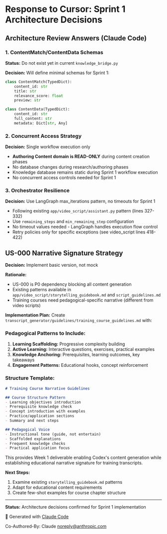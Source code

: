 # Response to Cursor: Sprint 1 Architecture Decisions

## Architecture Review Answers (Claude Code)

### 1. ContentMatch/ContentData Schemas
**Status:** Do not exist yet in current `knowledge_bridge.py`

**Decision:** Will define minimal schemas for Sprint 1:
```python
class ContentMatch(TypedDict):
    content_id: str
    title: str
    relevance_score: float
    preview: str

class ContentData(TypedDict):
    content_id: str
    full_content: str
    metadata: Dict[str, Any]
```

### 2. Concurrent Access Strategy
**Decision:** Single workflow execution only
- **Authoring Content domain is READ-ONLY** during content creation phases
- No database changes during research/authoring phases  
- Knowledge database remains static during Sprint 1 workflow execution
- No concurrent access controls needed for Sprint 1

### 3. Orchestrator Resilience
**Decision:** Use LangGraph max_iterations pattern, no timeouts for Sprint 1
- Following existing `app/video_script/assistant.py` pattern (lines 327-332)
- Use `remaining_steps` and `min_remaining_step` configuration
- No timeout values needed - LangGraph handles execution flow control
- Retry policies only for specific exceptions (see video_script lines 418-422)

## US-000 Narrative Signature Strategy

**Decision:** Implement basic version, not mock

**Rationale:**
- US-000 is P0 dependency blocking all content generation  
- Existing patterns available in `app/video_script/storytelling_guidebook.md` and `script_guidelines.md`
- Training courses need pedagogical-specific narrative (different from video scripts)

**Implementation Plan:**
Create `transcript_generator/guidelines/training_course_guidelines.md` with:

### Pedagogical Patterns to Include:
1. **Learning Scaffolding:** Progressive complexity building
2. **Active Learning:** Interactive questions, exercises, practical examples  
3. **Knowledge Anchoring:** Prerequisites, learning outcomes, key takeaways
4. **Engagement Patterns:** Educational hooks, concept reinforcement

### Structure Template:
```markdown
# Training Course Narrative Guidelines

## Course Structure Pattern
- Learning objectives introduction
- Prerequisite knowledge check  
- Concept introduction with examples
- Practice/application sections
- Summary and next steps

## Pedagogical Voice
- Instructional tone (guide, not entertain)
- Scaffolded explanations
- Frequent knowledge checks
- Practical application focus
```

This provides Week 1 deliverable enabling Codex's content generation while establishing educational narrative signature for training transcripts.

**Next Steps:**
1. Examine existing `storytelling_guidebook.md` patterns  
2. Adapt for educational content requirements
3. Create few-shot examples for course chapter structure

---

**Status:** Architecture decisions confirmed for Sprint 1 implementation

🤖 Generated with [Claude Code](https://claude.ai/code)

Co-Authored-By: Claude <noreply@anthropic.com>